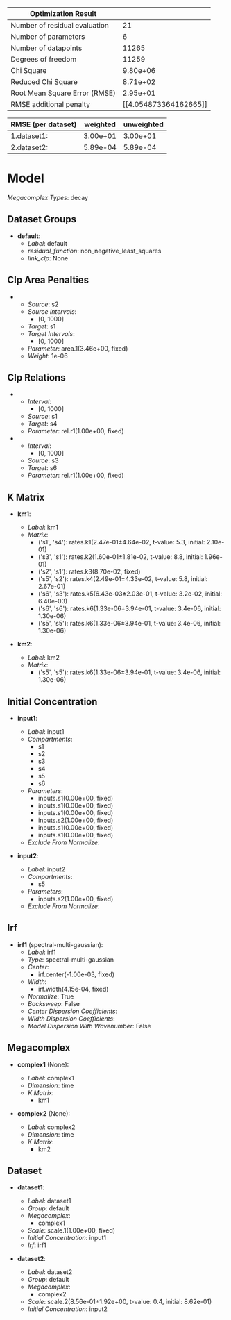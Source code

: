 | Optimization Result           |                       |
|-------------------------------|-----------------------|
| Number of residual evaluation | 21                    |
| Number of parameters          | 6                     |
| Number of datapoints          | 11265                 |
| Degrees of freedom            | 11259                 |
| Chi Square                    | 9.80e+06              |
| Reduced Chi Square            | 8.71e+02              |
| Root Mean Square Error (RMSE) | 2.95e+01              |
| RMSE additional penalty       | [[4.054873364162665]] |

| RMSE (per dataset)   |   weighted |   unweighted |
|----------------------|------------|--------------|
| 1.dataset1:          |   3.00e+01 |     3.00e+01 |
| 2.dataset2:          |   5.89e-04 |     5.89e-04 |

# Model

_Megacomplex Types_: decay

## Dataset Groups

* **default**:
  * *Label*: default
  * *residual_function*: non_negative_least_squares
  * *link_clp*: None

## Clp Area Penalties

* 
    * *Source*: s2
    * *Source Intervals*: 
      * [0, 1000]
    * *Target*: s1
    * *Target Intervals*: 
      * [0, 1000]
    * *Parameter*: area.1(3.46e+00, fixed)
    * *Weight*: 1e-06
  

## Clp Relations

* 
    * *Interval*: 
      * [0, 1000]
    * *Source*: s1
    * *Target*: s4
    * *Parameter*: rel.r1(1.00e+00, fixed)
  
* 
    * *Interval*: 
      * [0, 1000]
    * *Source*: s3
    * *Target*: s6
    * *Parameter*: rel.r1(1.00e+00, fixed)
  

## K Matrix

* **km1**:
    * *Label*: km1
    * *Matrix*: 
      * ('s1', 's4'): rates.k1(2.47e-01±4.64e-02, t-value: 5.3, initial: 2.10e-01)
      * ('s3', 's1'): rates.k2(1.60e-01±1.81e-02, t-value: 8.8, initial: 1.96e-01)
      * ('s2', 's1'): rates.k3(8.70e-02, fixed)
      * ('s5', 's2'): rates.k4(2.49e-01±4.33e-02, t-value: 5.8, initial: 2.67e-01)
      * ('s6', 's3'): rates.k5(6.43e-03±2.03e-01, t-value: 3.2e-02, initial: 6.40e-03)
      * ('s6', 's6'): rates.k6(1.33e-06±3.94e-01, t-value: 3.4e-06, initial: 1.30e-06)
      * ('s5', 's5'): rates.k6(1.33e-06±3.94e-01, t-value: 3.4e-06, initial: 1.30e-06)
  
* **km2**:
    * *Label*: km2
    * *Matrix*: 
      * ('s5', 's5'): rates.k6(1.33e-06±3.94e-01, t-value: 3.4e-06, initial: 1.30e-06)
  

## Initial Concentration

* **input1**:
    * *Label*: input1
    * *Compartments*: 
      * s1
      * s2
      * s3
      * s4
      * s5
      * s6
    * *Parameters*: 
      * inputs.s1(0.00e+00, fixed)
      * inputs.s1(0.00e+00, fixed)
      * inputs.s1(0.00e+00, fixed)
      * inputs.s2(1.00e+00, fixed)
      * inputs.s1(0.00e+00, fixed)
      * inputs.s1(0.00e+00, fixed)
    * *Exclude From Normalize*: 
  
* **input2**:
    * *Label*: input2
    * *Compartments*: 
      * s5
    * *Parameters*: 
      * inputs.s2(1.00e+00, fixed)
    * *Exclude From Normalize*: 
  

## Irf

* **irf1** (spectral-multi-gaussian):
    * *Label*: irf1
    * *Type*: spectral-multi-gaussian
    * *Center*: 
      * irf.center(-1.00e-03, fixed)
    * *Width*: 
      * irf.width(4.15e-04, fixed)
    * *Normalize*: True
    * *Backsweep*: False
    * *Center Dispersion Coefficients*: 
    * *Width Dispersion Coefficients*: 
    * *Model Dispersion With Wavenumber*: False
  

## Megacomplex

* **complex1** (None):
    * *Label*: complex1
    * *Dimension*: time
    * *K Matrix*: 
      * km1
  
* **complex2** (None):
    * *Label*: complex2
    * *Dimension*: time
    * *K Matrix*: 
      * km2
  

## Dataset

* **dataset1**:
    * *Label*: dataset1
    * *Group*: default
    * *Megacomplex*: 
      * complex1
    * *Scale*: scale.1(1.00e+00, fixed)
    * *Initial Concentration*: input1
    * *Irf*: irf1
  
* **dataset2**:
    * *Label*: dataset2
    * *Group*: default
    * *Megacomplex*: 
      * complex2
    * *Scale*: scale.2(8.56e-01±1.92e+00, t-value: 0.4, initial: 8.62e-01)
    * *Initial Concentration*: input2
  


